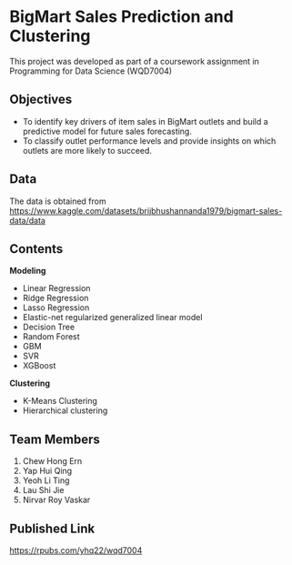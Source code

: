 # BigMart Sales Prediction and Clustering
This project was developed as part of a coursework assignment in Programming for Data Science (WQD7004)

## Objectives  
- To identify key drivers of item sales in BigMart outlets and build a predictive model for future sales forecasting.
- To classify outlet performance levels and provide insights on which outlets are more likely to succeed.

## Data
The data is obtained from https://www.kaggle.com/datasets/brijbhushannanda1979/bigmart-sales-data/data

## Contents
**Modeling**
- Linear Regression
- Ridge Regression
- Lasso Regression
- Elastic-net regularized generalized linear model
- Decision Tree
- Random Forest
- GBM
- SVR
- XGBoost

**Clustering**  
- K-Means Clustering
- Hierarchical clustering

## Team Members
1. Chew Hong Ern
2. Yap Hui Qing
3. Yeoh Li Ting
4. Lau Shi Jie
5. Nirvar Roy Vaskar

## Published Link
https://rpubs.com/yhq22/wqd7004 
